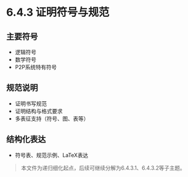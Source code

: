 # 6.4.3 证明符号与规范

## 主要符号

- 逻辑符号
- 数学符号
- P2P系统特有符号

## 规范说明

- 证明书写规范
- 证明结构与格式要求
- 多表征支持（符号、图、表等）

## 结构化表达

- 符号表、规范示例、LaTeX表达

> 本文件为递归细化起点，后续可继续分解为6.4.3.1、6.4.3.2等子主题。
